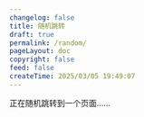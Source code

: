```yaml
---
changelog: false
title: 随机跳转
draft: true
permalink: /random/
pageLayout: doc
copyright: false
feed: false
createTime: 2025/03/05 19:49:07
---
```


<script setup lang="js">
    import { useRoutes, useRouter } from 'vuepress/client'
    const router = useRouter()
    const routes = useRoutes()
    const routeList = Object.keys(routes.value)
    const getRandomInt = (max, min = 0) => Math.floor(Math.random() * (max - min + 1) + min)
    const target = routeList[getRandomInt(routeList.length)]
    router.push(target)
</script>

正在随机跳转到一个页面……
